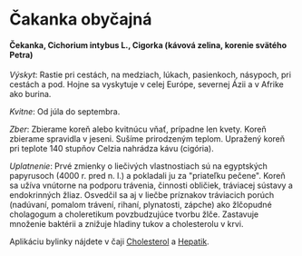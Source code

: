 Čakanka obyčajná
================

#### Čekanka, Cichorium intybus L., Cigorka (kávová zelina, korenie svätého Petra)

*Výskyt*: Rastie pri cestách, na medziach, lúkach, pasienkoch, násypoch, pri
cestách a pod. Hojne sa vyskytuje v celej Európe, severnej Ázii a v Afrike ako
burina.

*Kvitne*: Od júla do septembra.

*Zber*: Zbierame koreň alebo kvitnúcu vňať, prípadne len kvety. Koreň zbierame
spravidla v jeseni. Sušíme prirodzeným teplom. Upražený koreň pri teplote 140
stupňov Celzia nahrádza kávu (cigória).

*Uplatnenie*: Prvé zmienky o liečivých vlastnostiach sú na egyptských papyrusoch
(4000 r. pred n. l.) a pokladali ju za "priateľku pečene". Koreň sa užíva
vnútorne na podporu trávenia, činnosti obličiek, tráviacej sústavy a
endokrinných žliaz. Osvedčil sa aj v liečbe príznakov tráviacich porúch
(nadúvaní, pomalom trávení, rihaní, plynatosti, zápche) ako žlčopudné cholagogum
a choleretikum povzbudzujúce tvorbu žlče. Zastavuje množenie baktérii a znižuje
hladiny tukov a cholesterolu v krvi.

Aplikáciu bylinky nájdete v čaji [Cholesterol](/sip/caje/cholesterol) a
[Hepatik](/sip/caje/hepatik).

